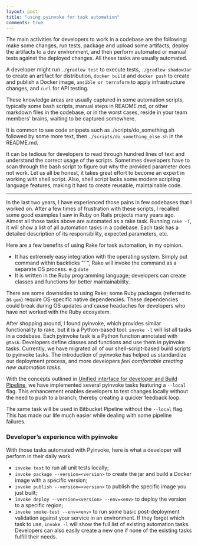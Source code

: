```yaml
---
layout: post
title: "using pyinvoke for task automation"
comments: true
---
```

The main activities for developers to work in a codebase are the following: make some changes, run tests, package and upload some artifacts, deploy the artifacts to a dev environment, and then perform automated or manual tests against the deployed changes. All these tasks are usually automated.

A developer might run `./gradlew test` to execute tests, `./gradlew shadowJar` to create an artifact for distribution, `docker build` and `docker push` to create and publish a Docker image,
`ansible or terraform` to apply infrastructure changes, and `curl` for API testing.

These knowledge areas are usually captured in some automation scripts, typically some bash scripts, manual steps in README.md,
or other markdown files in the codebase, or in the worst cases, reside in your team members' brains, waiting to be captured somewhere.

It is common to see code snippets such as  ./scripts/do_something.sh followed by some more text,
then `./scripts/do_something_else.sh` in  the README.md.

It can be tedious for developers to read through hundred lines of text and understand the correct usage of the scripts.
Sometimes developers have to scan through the bash script to figure out why the provided parameter does not work.
Let us all be honest, it takes great effort to become an expert in working with shell script.
Also, shell script lacks some modern scripting language features, making it hard to create reusable, maintainable code.

---

In the last two years, I have experienced those pains in few codebases that I worked on.
After a few times of frustration with these scripts, I recalled some good examples I saw in Ruby on Rails projects many years ago.
Almost all those tasks above are automated as a rake task. Running `rake -T`, it will show a list of all automation tasks in a codebase.
Each task has a detailed description of its responsibility, expected parameters, etc.

Here are a few benefits of using Rake for task automation, in my opinion.

- It has extremely easy integration with the operating system. Simply put command within backticks “``“, Rake will invoke the command as a separate OS process. e.g `date`
- It is written in the Ruby programming language; developers can create classes and functions for better maintainability.

There are some downsides to using Rake; some Ruby packages (referred to as `gem`) require OS-specific native dependencies.
These dependencies could break during OS updates and cause headaches for developers who have not worked with the Ruby ecosystem.



After shopping around, I found pyinvoke, which provides similar functionality to rake, but it is a Python-based tool.
`invoke -l` will list all tasks in a codebase. Each pyinvoke task is a Python function annotated with `@task`.
Developers define classes and functions and use them in pyinvoke tasks.
Currently, we have migrated all of our shell-script-based build scripts to pyinvoke tasks.
The introduction of pyinvoke has helped us standardize our deployment process, and more developers *feel comfortable creating new automation tasks*.

With the concepts outlined in [Unified interface for developer and Build Pipeline](https://nicholas.ren/2024/10/19/unified-interface-for-developer-and-build-pipeline.html),
we have implemented several pyinvoke tasks featuring a `--local` flag. This enhancement enables developers to test changes locally without the need to push to a branch, thereby creating a quicker feedback loop.

The same task will be used in Bitbucket Pipeline without the `--local` flag.
This has made our life much easier while dealing with some pipeline failures.

### Developer’s experience with pyinvoke
With those tasks automated with Pyinvoke, here is what a developer will perform in their daily work.

- `invoke test` to run all unit tests locally;
- `invoke package --version=<version>` to create the jar and build a Docker image with a specific version;
- `invoke publish --version=<version>` to publish the specific image you just built;
- `invoke deploy --version=<version> --env=<env>` to deploy the version to a specific region;
- `invoke smoke-test --env=<env>` to run some basic post-deployment validation against your service in an environment.
If they forget which task to use, `invoke -l` will show the full list of existing automation tasks.
Developers can also easily create a new one if none of the existing tasks fulfill their needs.
